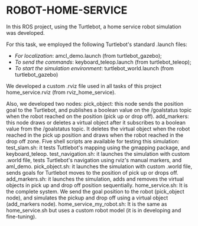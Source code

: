 # ROBOT-HOME-SERVICE

In this ROS project, using the Turtlebot, a home service robot simulation was developed.    

For this task, we employed the following Turtlebot's standard .launch  files:

- _*For localization*_:  amcl_demo.launch (from turtlebot_gazebo);
- _*To send the commands*_: keyboard_teleop.launch (from turtlebot_teleop);
- _*To start the simulation environment*_: turtlebot_world.launch (from turtlebot_gazebo)

We developed a custom .rviz file used in all tasks of this project home_service.rviz (from rviz_home_service).

Also, we developed two nodes:
pick_object: this node sends the position goal to the Turtlebot, and publishes a boolean value on the /goalstatus topic when the robot reached on the position (pick up or drop off).
add_markers: this node draws or deletes a virtual object after it subscribes to a boolean value from the /goalstatus topic. It deletes the virtual object when the robot reached in the pick up position and draws when the robot reached in the drop off zone. 
Five shell scripts are available for testing this simulation:
test_slam.sh: it tests Tuttlebot's mapping using the gmapping package, and keyboard_teleop.
test_navigation.sh: it launches the simulation with custom .world file,  tests Turtlebot's navigation using rviz's manual markers, and aml_demo.
pick_object.sh: it launches the simulation with custom .world file, sends goals for Turtlebot moves to the position of pick up or drops off. 
add_markers.sh: it launches the simulation, adds and removes the virtual objects in pick up and drop off position sequentially.
home_service.sh: It is the complete system. We send the goal position to the robot (pick_object node), and simulates the pickup and drop off using a virtual object (add_markers node).
home_service_my_robot.sh: It is the same as home_service.sh but uses a custom robot model (it is in developing and fine-tuning).
